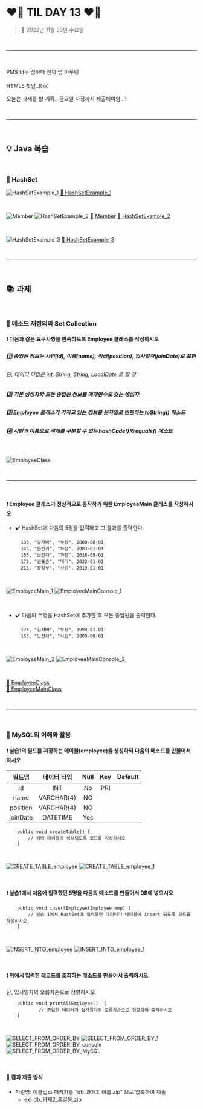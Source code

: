 # ❤️‍🔥 **TIL DAY 13** ❤️‍🔥

> 📆 2022년 11월 23일 수요일

<br>

---

<br>

PMS 너무 심하다 진짜 넘 아푸넹 <br>
<br>
HTML5 첫날..!! 😵 <br>

오늘은 과제를 할 계획.. 금요일 자정까지 제출해야함..!! <br>

<br>

---

<br>

## 💡 Java 복습

<br>

### 📍 HashSet

![HashSetExample_1](IMAGE/221123_HashSetExample1.png)
[🔗 HashSetExample_1](https://github.com/NOSTALJIAN/JAVA/blob/d70d7d317eb1e0a899b9b152ad45fc96c7c6a6d1/Jian/study/ch10/HashSetExample.java)

<br>

![Member](IMAGE/221123_Member.png)
![HashSetExample_2](IMAGE/221123_HashSetExample2.png)
[🔗 Member](https://github.com/NOSTALJIAN/JAVA/blob/d70d7d317eb1e0a899b9b152ad45fc96c7c6a6d1/Jian/study/ch10/Member.java)
[🔗 HashSetExample_2](https://github.com/NOSTALJIAN/JAVA/blob/d70d7d317eb1e0a899b9b152ad45fc96c7c6a6d1/Jian/study/ch10/HashSetExample2.java)

<br>

![HashSetExample_3](IMAGE/221123_HashSetExample3.png)
[🔗 HashSetExample_3](https://github.com/NOSTALJIAN/JAVA/blob/d70d7d317eb1e0a899b9b152ad45fc96c7c6a6d1/Jian/study/ch10/HashSetExample3.java)

<br>

---

<br>

## 📚 과제

<br>

### 📑 메소드 재정의와 Set Collection

#### ❗️ 다음과 같은 요구사항을 만족하도록 Employee 클래스를 작성하시오

##### 1️⃣ 종업원 정보는 사번(id), 이름(name), 직급(position), 입사일자(joinDate)로 표현

###### 단, 데이터 타입은 int, String, String, LocalDate 로 할 것

##### 2️⃣ 기본 생성자와 모든 종업원 정보를 매개변수로 갖는 생성자

##### 3️⃣ Employee 클래스가 가지고 있는 정보를 문자열로 변환하는 toString() 메소드

##### 4️⃣ 사번과 이름으로 객체를 구분할 수 있는 hashCode()와 equals() 메소드

<br>

![EmployeeClass](/IMAGE/EmployeeClass.png)

<br>

---

<br>

#### ❗️ Employee 클래스가 정상적으로 동작하기 위한 EmployeeMain 클래스를 작성하시오

- ✔️ HashSet에 다음의 5명을 입력하고 그 결과를 출력한다.

        133, "강자바", "부장", 2000-08-01
        143, "은전기", "차장", 2003-01-01
        163, "노전자", "과장", 2018-08-01
        173, "권표준", "대리", 2022-01-01
        213, "홍정부", "사원", 2019-01-01

<br>

![EmployeeMain_1](IMAGE/EmployeeMain_1.png)
![EmployeeMainConsole_1](IMAGE/EmployeeMainConsole_1.png)

<br>

- ✔️ 다음의 두명을 HashSet에 추가한 후 모든 종업원을 출력한다.

        123, "김자바", "부장", 1998-01-01
        163, "노전자", "사원", 2008-08-01

<br>

![EmployeeMain_2](IMAGE/EmployeeMain_2.png)
![EmployeeMainConsole_2](IMAGE/EmployeeMainConsole_2.png)

<br>

[🔗 EmployeeClass](https://github.com/NOSTALJIAN/JAVA/blob/5178aead9c9802c64951b408301b116d3d2787b1/Jian/task/Employee.java)
<br>
[🔗 EmployeeMainClass](https://github.com/NOSTALJIAN/JAVA/blob/703cdc09a754d38a3a391a8a4adcbb9c7a1bc53a/Jian/task/EmployeeMain.java)

<br>

---

<br>

### 📑 MySQL의 이해와 활용

#### ❗️ 실습1의 필드를 저장하는 테이블(employee)을 생성하되 다음의 메소드를 만들어서 하시오

|필드명|데이터 타입|Null|Key|Default|
|:---:|:---:|:---:|:---:|:---:|
|id|INT|No|PRI||
|name|VARCHAR(4)|NO|||
|position|VARCHAR(4)|NO|||
|joinDate|DATETIME|Yes|||

        public void createTable() {
            // 위의 테이블이 생성되도록 코드를 작성하시오
        }

<br>

![CREATE_TABLE_employee](/IMAGE/CREATE_TABLE_employee.png)
![CREATE_TABLE_employee_1](IMAGE/CREATE_TABLE_eployee_1.png)

<br>

#### ❗️ 실습1에서 처음에 입력했던 5명을 다음의 메소드를 만들어서 DB에 넣으시오

        public void insertEmployee(Employee emp) {
            // 실습 1에서 HashSet에 입력했던 데이터가 테이블에 insert 되도록 코드를 작성하시오
        }

<br>

![INSERT_INTO_employee](IMAGE/INSERT_INTO_employee.png)
![INSERT_INTO_employee_1](IMAGE/INSERT_INTO_employee_1.png)

<br>

#### ❗️ 위에서 입력한 레코드를 조회하는 메소드를 만들어서 출력하시오

단, 입사일자의 오름차순으로 정렬하시오

        public void printAllEmployee()  {
                // 종업원 데이터가 입사일자의 오름차순으로 정렬되어 출력하시오
        }

<br>

![SELECT_FROM_ORDER_BY](IMAGE/SELECT_FROM_ORDER_BY.png)
![SELECT_FROM_ORDER_BY_1](IMAGE/SELECT_FROM_ORDER_BY_1.png)
![SELECT_FROM_ORDER_BY_console](IMAGE/SELECT_FROM_ORDER_BY_console.png)
![SELECT_FROM_ORDER_BY_MySQL](IMAGE/SELECT_FROM_ORDER_BY_MySQL.png)

<br>

#### 📨  결과 제출 방식

- 파일명: 이클립스 패키지를 "db_과제2_이름.zip" 으로 압축하여 제출
  - ex) db_과제2_홍길동.zip

<!--END-->